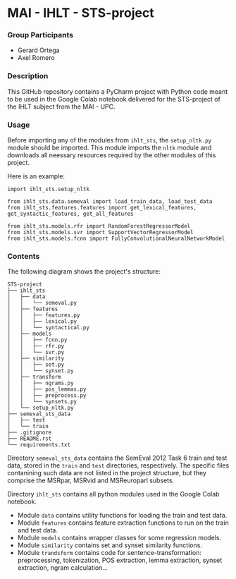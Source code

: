 # MAI - IHLT - STS-project

### Group Participants 

- Gerard Ortega
- Axel Romero

### Description

This GitHub repository contains a PyCharm project with Python code meant to be
used in the Google Colab notebook delivered for the STS-project of the IHLT subject
from the MAI - UPC.

### Usage

Before importing any of the modules from `ihlt_sts`, the `setup_nltk.py`
module should be imported. This module imports the `nltk` module and downloads all
neessary resources required by the other modules of this project.

Here is an example:

```
import ihlt_sts.setup_nltk

from ihlt_sts.data.semeval import load_train_data, load_test_data
from ihlt_sts.features.features import get_lexical_features, get_syntactic_features, get_all_features

from ihlt_sts.models.rfr import RandomForestRegressorModel
from ihlt_sts.models.svr import SupportVectorRegressorModel
from ihlt_sts.models.fcnn import FullyConvolutionalNeuralNetworkModel
```

### Contents

The following diagram shows the project's structure:

```
STS-project
├── ihlt_sts
│   ├── data
│   │   └── semeval.py
│   ├── features
│   │   ├── features.py
│   │   ├── lexical.py
│   │   └── syntactical.py
│   ├── models
│   │   ├── fcnn.py
│   │   ├── rfr.py
│   │   └── svr.py
│   ├── similarity
│   │   ├── set.py
│   │   └── synset.py
│   ├── transform
│   │   ├── ngrams.py
│   │   ├── pos_lemmas.py
│   │   ├── preprocess.py
│   │   └── synsets.py
│   └── setup_nltk.py
├── semeval_sts_data
│   ├── test
│   └── train
├── .gitignore
├── README.rst
└── requirements.txt
```

Directory `semeval_sts_data` contains the SemEval 2012 Task 6 train and test data,
stored in the `train` and `test` directories, respectively. The specific files
contanining such data are not listed in the project structure, but they comprise
the MSRpar, MSRvid and MSReuroparl subsets.

Directory `ihlt_sts` contains all python modules used in the Google Colab notebook.
  - Module `data` contains utility functions for loading the train and test data.
  - Module `features` contains feature extraction functions to run on the train
    and test data.
  - Module `models` contains wrapper classes for some regression models.
  - Module `similarity` contains set and synset similarity functions.
  - Module `trandsform` contains code for sentence-transformation: preprocessing,
    tokenization, POS extraction, lemma extraction, synset extraction, ngram
    calculation...